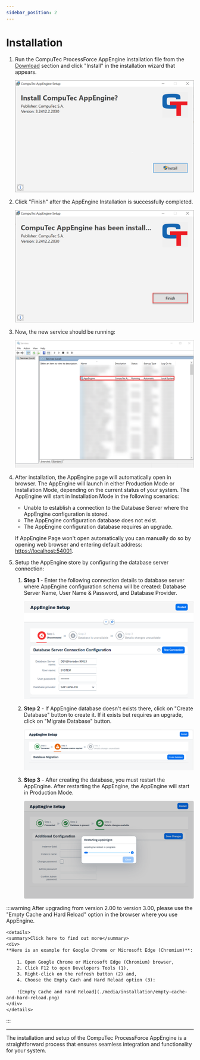 ```yaml
---
sidebar_position: 2
---
```


# Installation

1. Run the CompuTec ProcessForce AppEngine installation file from the [Download](docs/appengine/releases/appengine/download.md) section and click "Install" in the installation wizard that appears.

    ![AppEngine Install](./media/installation/ae-install.webp)

2. Click "Finish" after the AppEngine Installation is successfully completed.

    ![Finish Installation](./media/installation/ae-finish.webp)

3. Now, the new service should be running:

    ![Services](./media/installation/running-status.png)

4. After installation, the AppEngine page will automatically open in browser. The AppEngine will launch in either Production Mode or Installation Mode, depending on the current status of your system. The AppEngine will start in Installation Mode in the following scenarios:
    - Unable to establish a connection to the Database Server where the AppEngine configuration is stored.
    - The AppEngine configuration database does not exist.
    - The AppEngine configuration database requires an upgrade.

    If AppEngine Page won't open automatically you can manually do so by opening web browser and entering default address: [https://localhost:54001](https://localhost:54001).

5. Setup the AppEngine store by configuring the database server connection:

    1. **Step 1** - Enter the following connection details to database server where AppEngine configuration schema will be created: Database Server Name, User Name & Password, and Database Provider.

        ![Step 01](./media/installation/step-01.webp)

    2. **Step 2** - If AppEngine database doesn't exists there, click on "Create Database" button to create it. If it exists but requires an upgrade, click on "Migrate Database" button.

        ![Step 02](./media/installation/step-02.webp)

    3. **Step 3** - After creating the database, you must restart the AppEngine. After restarting the AppEngine, the AppEngine will start in Production Mode.

        ![Step 03](./media/installation/restart.png)

:::warning
    After upgrading from version 2.00 to version 3.00, please use the "Empty Cache and Hard Reload" option in the browser where you use AppEngine.

    <details>
    <summary>Click here to find out more</summary>
    <div>
    **Here is an example for Google Chrome or Microsoft Edge (Chromium)**:

        1. Open Google Chrome or Microsoft Edge (Chromium) browser,
        2. Click F12 to open Developers Tools (1),
        3. Right-click on the refresh button (2) and,
        4. Choose the Empty Cach and Hard Reload option (3):

        ![Empty Cache and Hard Reload](./media/installation/empty-cache-and-hard-reload.png)
    </div>
    </details>
:::

---
The installation and setup of the CompuTec ProcessForce AppEngine is a straightforward process that ensures seamless integration and functionality for your system.
